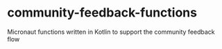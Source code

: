 # community-feedback-functions
Micronaut functions written in Kotlin to support the community feedback flow
